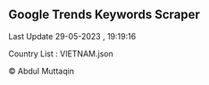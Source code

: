 

## Google Trends Keywords Scraper 
 
Last Update 29-05-2023 , 19:19:16

Country List :
VIETNAM.json



© Abdul Muttaqin 
